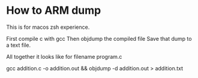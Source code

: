 # How to ARM dump

This is for macos zsh experience.

First compile c with gcc
Then objdump the compiled file
Save that dump to a text file.

All together it looks like for filename program.c

gcc addition.c -o addition.out && objdump -d addition.out > addition.txt

